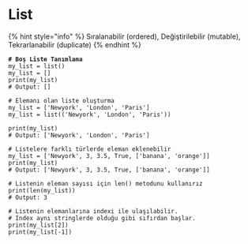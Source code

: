 # List

{% hint style="info" %}
Sıralanabilir (ordered), Değiştirilebilir (mutable), Tekrarlanabilir (duplicate)
{% endhint %}

<pre class="language-python"><code class="lang-python"><strong># Boş Liste Tanımlama
</strong>my_list = list()
my_list = []
print(my_list) 
# Output: []

# Elemanı olan liste oluşturma
my_list = ['Newyork', 'London', 'Paris']
my_list = list(('Newyork', 'London', 'Paris'))

print(my_list) 
# Output: ['Newyork', 'London', 'Paris']

# Listelere farklı türlerde eleman eklenebilir
my_list = ['Newyork', 3, 3.5, True, ['banana', 'orange']]
print(my_list) 
# Output: ['Newyork', 3, 3.5, True, ['banana', 'orange']]

# Listenin eleman sayısı için len() metodunu kullanırız
print(len(my_list)) 
# Output: 3

# Listenin elemanlarına indexi ile ulaşılabilir. 
# Index aynı stringlerde olduğu gibi sıfırdan başlar.
print(my_list[2])
print(my_list[-1])</code></pre>
